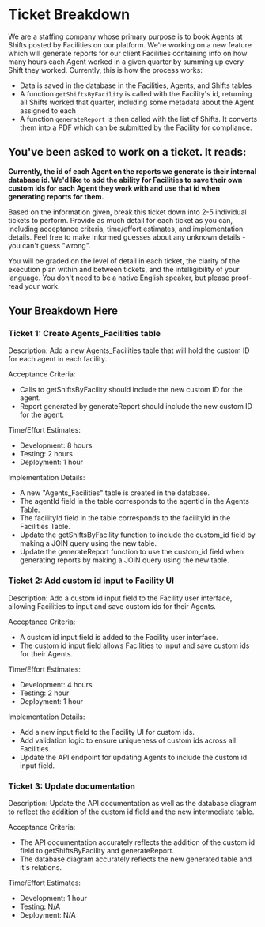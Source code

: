 # Ticket Breakdown
We are a staffing company whose primary purpose is to book Agents at Shifts posted by Facilities on our platform. We're working on a new feature which will generate reports for our client Facilities containing info on how many hours each Agent worked in a given quarter by summing up every Shift they worked. Currently, this is how the process works:

- Data is saved in the database in the Facilities, Agents, and Shifts tables
- A function `getShiftsByFacility` is called with the Facility's id, returning all Shifts worked that quarter, including some metadata about the Agent assigned to each
- A function `generateReport` is then called with the list of Shifts. It converts them into a PDF which can be submitted by the Facility for compliance.

## You've been asked to work on a ticket. It reads:

**Currently, the id of each Agent on the reports we generate is their internal database id. We'd like to add the ability for Facilities to save their own custom ids for each Agent they work with and use that id when generating reports for them.**


Based on the information given, break this ticket down into 2-5 individual tickets to perform. Provide as much detail for each ticket as you can, including acceptance criteria, time/effort estimates, and implementation details. Feel free to make informed guesses about any unknown details - you can't guess "wrong".


You will be graded on the level of detail in each ticket, the clarity of the execution plan within and between tickets, and the intelligibility of your language. You don't need to be a native English speaker, but please proof-read your work.

## Your Breakdown Here
### Ticket 1: Create Agents_Facilities table
Description:
Add a new Agents_Facilities table that will hold the custom ID for each agent in each facility.

Acceptance Criteria:

- Calls to getShiftsByFacility should include the new custom ID for the agent.
- Report generated by generateReport should include the new custom ID for the agent.

Time/Effort Estimates:

- Development: 8 hours
- Testing: 2 hours
- Deployment: 1 hour

Implementation Details:

- A new "Agents_Facilities" table is created in the database.
- The agentId field in the table corresponds to the agentId in the Agents Table.
- The facilityId field in the table corresponds to the facilityId in the Facilities Table.
- Update the getShiftsByFacility function to include the custom_id field by making a JOIN query using the new table.
- Update the generateReport function to use the custom_id field when generating reports by making a JOIN query using the new table.

### Ticket 2: Add custom id input to Facility UI
Description:
Add a custom id input field to the Facility user interface, allowing Facilities to input and save custom ids for their Agents.

Acceptance Criteria:

- A custom id input field is added to the Facility user interface.
- The custom id input field allows Facilities to input and save custom ids for their Agents.

Time/Effort Estimates:

- Development: 4 hours
- Testing: 2 hour
- Deployment: 1 hour

Implementation Details:

- Add a new input field to the Facility UI for custom ids.
- Add validation logic to ensure uniqueness of custom ids across all Facilities.
- Update the API endpoint for updating Agents to include the custom id input field.

### Ticket 3: Update documentation
Description:
Update the API documentation as well as the database diagram to reflect the addition of the custom id field and the new intermediate table.

Acceptance Criteria:

- The API documentation accurately reflects the addition of the custom id field to getShiftsByFacility and generateReport.
- The database diagram accurately reflects the new generated table and it's relations.

Time/Effort Estimates:
- Development: 1 hour
- Testing: N/A
- Deployment: N/A